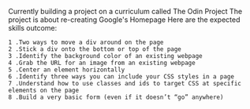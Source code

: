 Currently building a project on a curriculum called The Odin Project
The project is about re-creating Google's Homepage
Here are the expected skills outcome:

    1 .Two ways to move a div around on the page
    2 .Stick a div onto the bottom or top of the page
    3 .Identify the background color of an existing webpage
    4 .Grab the URL for an image from an existing webpage
    5 .Center an element horizontally
    6 .Identify three ways you can include your CSS styles in a page
    7 .Understand how to use classes and ids to target CSS at specific elements on the page
    8 .Build a very basic form (even if it doesn’t “go” anywhere)
